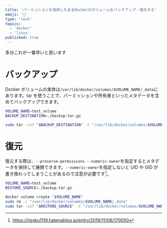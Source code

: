 ```yaml
---
title: 'パーミッションを保持したままDockerのボリュームをバックアップ・復元する'
emoji: '💽'
type: 'tech'
topics:
  - 'docker'
  - 'linux'
published: true
---
```


多分これが一番早いと思います

# バックアップ

Docker ボリュームの実体は`/var/lib/docker/volumes/$VOLUME_NAME/_data`にあります。tar を使うことで、パーミッションや所有者といったメタデータを含めてバックアップできます。

```sh
VOLUME_NAME=test_volume
BACKUP_DESTINATION=./backup.tar.gz

sudo tar -czf "$BACKUP_DESTINATION" -C "/var/lib/docker/volumes/$VOLUME_NAME" _data
```

# 復元

復元する際は、`--preserve-permissions --numeric-owner`を指定するとメタデータを保持して展開できます。`--numeric-owner`を指定しないと UID や GID が書き換わってしまうことがあるので注意が必要です[^1]。

```sh
VOLUME_NAME=test_volume
RESTORE_SOURCE=./backup.tar.gz

docker volume create "$VOLUME_NAME"
sudo rm -r "/var/lib/docker/volumes/$VOLUME_NAME/_data"
sudo tar -xzf "$RESTORE_SOURCE" -C "/var/lib/docker/volumes/$VOLUME_NAME" --preserve-permissions --numeric-owner
```

[^1]: https://jigoku1119.hatenablog.jp/entry/2019/11/08/170050
